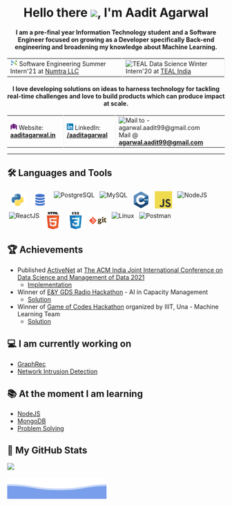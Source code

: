 <h1 align=center > Hello there <img src="https://media.giphy.com/media/hvRJCLFzcasrR4ia7z/giphy.gif" width="25px">, I'm <b>Aadit Agarwal</b></h1>

<h4 align=center >
I am a pre-final year Information Technology student and a Software Engineer focused on growing as a Developer specifically Back-end engineering and broadening my knowledge about Machine Learning.
</h4>

<table align="center">
  <tr>
    <td style="border-right: 1px solid #eeeeef;"><img alt="Numtra" title="Numtra" height="15" src="./assets/numtra.png"> Software Engineering Summer Intern'21 at </a> <a href="https://numtra.com/">Numtra LLC</a> </td>
    <td style="border-right: 1px solid #eeeeef;"><img alt="TEAL" title="TEAL" height="15" src="https://www.tealindia.in/teal_assets/branding/teal_logo_dark.svg"> Data Science Winter Intern'20 at </a> <a href="https://www.tealindia.in/">TEAL India</a> </td>
  </tr>
</table>

<h4 align=center >
I love developing solutions on ideas to harness technology for tackling real-time challenges and love to build products which can produce impact at scale.
</h4>

<table align="center">
  <tr>
    <td style="border-right: 1px solid #eeeeef;"><img alt="Website - aaditagarwal.in" title="Website - aaditagarwal.in" height="15" src="assets/website.png" /> Website: <a href="https://aaditagarwal.in"><b>aaditagarwal.in</b></a></td>
    <td style="border-right: 1px solid #eeeeef;"><img alt="LinkedIn - /aaditagarwal" title="LinkedIn - /aaditagarwal" height="15" src="assets/linkedin.svg"> LinkedIn: <a href="https://linkedin.com/in/aaditagarwal"><b>/aaditagarwal</b></a></td>
    <td><img alt="Mail to - agarwal.aadit99@gmail.com" title="Mail to - agarwal.aadit99@gmail.com" height="15" src="https://toppng.com/uploads/preview/mail-logo-gmail-logo-2018-11562993752ysgnopnnhx.png"> Mail @ <a href="mailto:agarwal.aadit99@gmail.com"><b>agarwal.aadit99@gmail.com</b></a></td>
  </tr>
</table>

<hr>

## 🛠 Languages and Tools

<p>
  <img src="https://raw.githubusercontent.com/github/explore/80688e429a7d4ef2fca1e82350fe8e3517d3494d/topics/python/python.png" alt="Python" height="40" style="vertical-align:top; margin:4px">
  <img src="https://raw.githubusercontent.com/github/explore/80688e429a7d4ef2fca1e82350fe8e3517d3494d/topics/sql/sql.png" alt="SQL" height="40" style="vertical-align:top; margin:4px">
  <img src="https://www.postgresql.org/media/img/about/press/elephant.png" alt="PostgreSQL" height="40" style="vertical-align:top; margin:4px">
  <img src="https://d1.awsstatic.com/asset-repository/products/amazon-rds/1024px-MySQL.ff87215b43fd7292af172e2a5d9b844217262571.png" alt="MySQL" height="40" style="vertical-align:top; margin:4px">
  <img src="https://raw.githubusercontent.com/github/explore/80688e429a7d4ef2fca1e82350fe8e3517d3494d/topics/cpp/cpp.png" alt="Cpp" height="40" style="vertical-align:top; margin:4px">
  <img src="https://raw.githubusercontent.com/github/explore/80688e429a7d4ef2fca1e82350fe8e3517d3494d/topics/javascript/javascript.png" alt="JavaScript" height="40" style="vertical-align:top; margin:4px">
  <img src="https://icon2.cleanpng.com/20180425/xeq/kisspng-node-js-javascript-web-application-express-js-comp-5ae0f84de7b809.1939946215246930699491.jpg" alt="NodeJS" height="40" style="vertical-align:top; margin:4px">
  <img src="https://www.pngitem.com/pimgs/m/664-6644509_icon-react-js-logo-hd-png-download.png" alt="ReactJS" height="40" style="vertical-align:top; margin:4px">
  <img src="https://raw.githubusercontent.com/github/explore/80688e429a7d4ef2fca1e82350fe8e3517d3494d/topics/html/html.png" alt="Html" height="40" style="vertical-align:top; margin:4px">
  <img src="https://raw.githubusercontent.com/github/explore/80688e429a7d4ef2fca1e82350fe8e3517d3494d/topics/css/css.png" alt="Css" height="40" style="vertical-align:top; margin:4px">
  <img src="https://raw.githubusercontent.com/github/explore/80688e429a7d4ef2fca1e82350fe8e3517d3494d/topics/git/git.png" alt="Git" height="40" style="vertical-align:top; margin:4px">
  <img src="https://upload.wikimedia.org/wikipedia/commons/thumb/3/35/Tux.svg/1200px-Tux.svg.png" alt="Linux" height="40" style="vertical-align:top; margin:4px">
  <img src="https://res.cloudinary.com/postman/image/upload/t_team_logo/v1629869194/team/2893aede23f01bfcbd2319326bc96a6ed0524eba759745ed6d73405a3a8b67a8" alt="Postman" height="40" style="vertical-align:top; margin:4px">

## 🏆 Achievements
- Published [ActiveNet](https://arxiv.org/abs/2010.13714) at [The ACM India Joint International Conference on Data Science and Management of Data 2021](https://cods-comad.in/2021/accepted_papers.html)
  - [Implementation](https://github.com/aaditagarwal/ActiveNet)
- Winner of  [E&Y GDS Radio Hackathon](https://drive.google.com/file/d/15aG-A-nJQrc0axuN79I-MYQay1AIT3Gg/view) - AI in Capacity Management
  - [Solution](https://github.com/aaditagarwal/Fitment-Predictor)
- Winner of [Game of Codes Hackathon](https://codecops.web.app/goc/certificates/IIITUGOC2020012) organized by IIIT, Una - Machine Learning Team
  - [Solution](https://github.com/aaditagarwal/ActiveNet)

## 💻 I am currently working on

- [GraphRec](https://github.com/aaditagarwal/Graphrec)
- [Network Intrusion Detection](https://github.com/aaditagarwal/NetIntruder)

## 📚 At the moment I am learning
- [NodeJS](https://nodejs.org/en/)
- [MongoDB](https://www.mongodb.com/)
- [Problem Solving](https://practice.geeksforgeeks.org/courses/dsa-self-paced)

## 🏅 My GitHub Stats

<div>
 <img src="https://github-readme-stats.vercel.app/api?username=aaditagarwal&count_private=true&show_icons=true&theme=prussian">
 <!-- <img  src="https://github-readme-stats.vercel.app/api/top-langs/?username=aaditagarwal&count_private=true&show_icons=true&theme=prussian"> -->
</div>

![Aadit Agarwal](./assets/bottom_header.svg)
